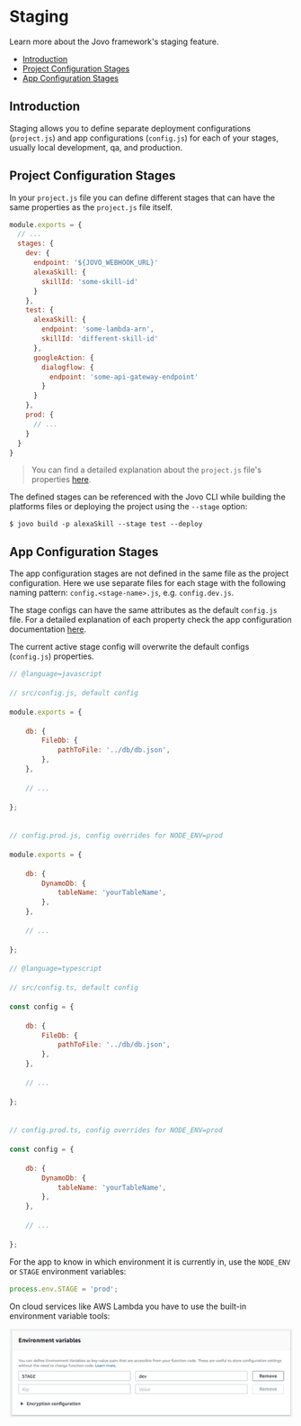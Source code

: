 # Staging

Learn more about the Jovo framework's staging feature.

* [Introduction](#introduction)
* [Project Configuration Stages](#project-configuration-stages)
* [App Configuration Stages](#app-configuration-stages)

## Introduction

Staging allows you to define separate deployment configurations (`project.js`) and app configurations (`config.js`) for each of your stages, usually local development, qa, and production.


## Project Configuration Stages

In your `project.js` file you can define different stages that can have the same properties as the `project.js` file itself.

```js
module.exports = {
  // ...
  stages: {
    dev: {
      endpoint: '${JOVO_WEBHOOK_URL}'
      alexaSkill: {
        skillId: 'some-skill-id'
      }
    },
    test: {
      alexaSkill: {
        endpoint: 'some-lambda-arn',
        skillId: 'different-skill-id'
      },
      googleAction: {
        dialogflow: {
          endpoint: 'some-api-gateway-endpoint'
        }
      }
    },
    prod: {
      // ...
    }
  }
}
```

> You can find a detailed explanation about the `project.js` file's properties [here](../configuration/project-js.md '../configuration/project-js').

The defined stages can be referenced with the Jovo CLI while building the platforms files or deploying the project using the `--stage` option:

```shell
$ jovo build -p alexaSkill --stage test --deploy
```

## App Configuration Stages

The app configuration stages are not defined in the same file as the project configuration. Here we use separate files for each stage with the following naming pattern: `config.<stage-name>.js`, e.g. `config.dev.js`.

The stage configs can have the same attributes as the default `config.js` file. For a detailed explanation of each property check the app configuration documentation [here](../configuration/config-js.md '../configuration/config-js').

The current active stage config will overwrite the default configs (`config.js`) properties. 

```javascript
// @language=javascript

// src/config.js, default config

module.exports = {
    
    db: {
        FileDb: {
            pathToFile: '../db/db.json',
        },
    },

    // ...

};


// config.prod.js, config overrides for NODE_ENV=prod

module.exports = {
    
    db: {
        DynamoDb: {
            tableName: 'yourTableName',
        },
    },

    // ...

};

// @language=typescript

// src/config.ts, default config

const config = {
    
    db: {
        FileDb: {
            pathToFile: '../db/db.json',
        },
    },

    // ...

};


// config.prod.ts, config overrides for NODE_ENV=prod

const config = {
    
    db: {
        DynamoDb: {
            tableName: 'yourTableName',
        },
    },

    // ...

};
```

For the app to know in which environment it is currently in, use the `NODE_ENV` or `STAGE` environment variables:

```js
process.env.STAGE = 'prod';
```

On cloud services like AWS Lambda you have to use the built-in environment variable tools:

![AWS Lambda Environment Variable](../img/staging-env-lambda.png)


<!--[metadata]: {"description": "Learn how to use staging effectively with your Jovo projects.", "route": "staging"}-->
